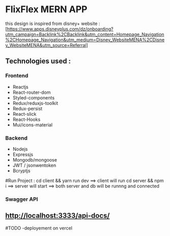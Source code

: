 # FlixFlex MERN APP
this design is inspired from disney+ website : [https://www.apps.disneyplus.com/dz/onboarding?utm_campaign=Backlink%2CBacklink&utm_content=Homepage_Navigation%2CHomepage_Navigation&utm_medium=Disney_WebsiteMENA%2CDisney_WebsiteMENA&utm_source=Referral]
## Technologies used :
### Frontend
- Reactjs 
- React-router-dom
- Styled-components
- Redux/reduxjs-toolkit
- Redux-persist
- React-slick
- React-Hooks
- Mui/icons-material
  

### Backend 
- Nodejs
- Expressjs
- Mongodb/mongoose
- JWT / jsonwentoken
- Bcryptjs

 #Run Project : cd client && yarn run dev ==> client will run 
 cd server && npm i ==> server will start ==> both server and db will be runnng and connected 
### Swagger API
## [http://localhost:3333/api-docs/]([http://localhost:3333/api-docs/])

#TODO
-deployement on vercel 